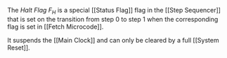 The _Halt Flag_ $F_H$ is a special [[Status Flag]] flag in the [[Step Sequencer]] that is set on the transition from step 0 to step 1 when the corresponding flag is set in [[Fetch Microcode]].

It suspends the [[Main Clock]] and can only be cleared by a full [[System Reset]].
